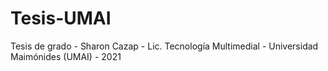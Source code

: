 # Tesis-UMAI
Tesis de grado - Sharon Cazap - Lic. Tecnología Multimedial - Universidad Maimónides (UMAI) - 2021

